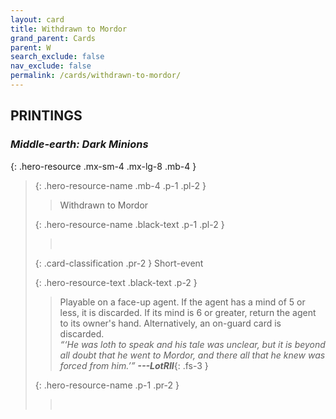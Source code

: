 ```yaml
---
layout: card
title: Withdrawn to Mordor
grand_parent: Cards
parent: W
search_exclude: false
nav_exclude: false
permalink: /cards/withdrawn-to-mordor/
---
```


## PRINTINGS


### _Middle-earth: Dark Minions_

{: .hero-resource .mx-sm-4 .mx-lg-8 .mb-4 }
> {: .hero-resource-name .mb-4 .p-1 .pl-2 }
> > <div class="card-mp"></div>
> > <div class="card-name">Withdrawn to Mordor</div>
>
> {: .hero-resource-name .black-text .p-1 .pl-2 }
> > &nbsp;
>
> {: .card-classification .pr-2 }
> Short-event
>
> {: .hero-resource-text .black-text .p-2 }
> > Playable on a face-up agent. If the agent has a mind of 5 or less, it is discarded. If its mind is 6 or greater, return the agent to its owner's hand. Alternatively, an on-guard card is discarded. <br>_“‘He was loth to speak and his tale was unclear, but it is beyond all doubt that he went to Mordor, and there all that he knew was forced from him.’”_ ***---&#65279;LotRII***{: .fs-3 } 
> 
> {: .hero-resource-name .p-1 .pr-2 }
> > <div class="card-shield"></div>
> > <div class="card-corruption">&nbsp;</div>
